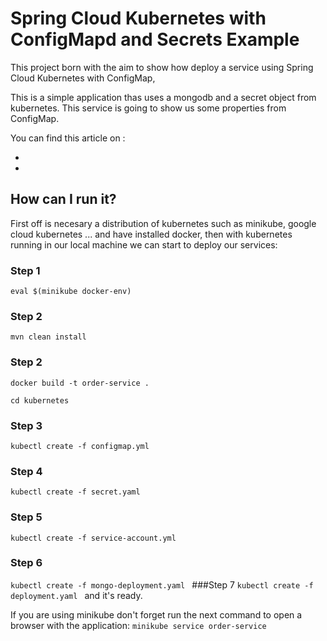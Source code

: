 # Spring Cloud Kubernetes with ConfigMapd and Secrets Example #

This project born with the aim to show how deploy a service using Spring Cloud Kubernetes with ConfigMap,

This is a simple application thas uses  a mongodb and a secret object from kubernetes. This service
is going to show us some properties from ConfigMap.


You can find this article on :
*  [Spanish]: https://refactorizando.com/externalizar-configuracion-spring-boot-kubernetes-configmap/
*  [English]: https://refactorizando.com/en/externalize-spring-boot-config-to-configmap/
## How can I run it?

First off is necesary a distribution of kubernetes such as minikube, google cloud kubernetes ... and have installed
docker, then with kubernetes running in our local machine we can start to deploy our services: 

### Step 1
`eval $(minikube docker-env)
`
### Step 2
`mvn clean install
`
### Step 2
`docker build -t order-service .
`

`cd kubernetes`


### Step 3
`kubectl create -f configmap.yml
`
### Step 4
`kubectl create -f secret.yaml
`
### Step 5
`kubectl create -f service-account.yml
`
### Step 6

`kubectl create -f mongo-deployment.yaml
`
###Step 7
`kubectl create -f deployment.yaml
`
and it's ready.

If you are using minikube don't forget run the next command to open a browser with the application:
` minikube service order-service
`
